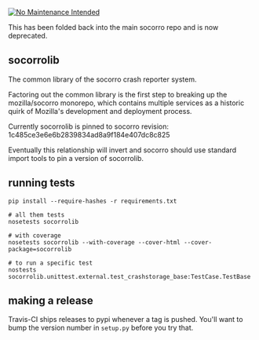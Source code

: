 [![No Maintenance Intended](http://unmaintained.tech/badge.svg)](http://unmaintained.tech/)

This has been folded back into the main socorro repo and is now deprecated.

socorrolib
-----------

The common library of the socorro crash reporter system.

Factoring out the common library is the first step to breaking up the mozilla/socorro monorepo, which contains multiple services as a historic quirk of Mozilla's development and deployment process.

Currently socorrolib is pinned to socorro revision:
1c485ce3e6e6b2839834ad8a9f184e407dc8c825

Eventually this relationship will invert and socorro should use standard import tools to pin a version of socorrolib.

## running tests

```
pip install --require-hashes -r requirements.txt

# all them tests
nosetests socorrolib

# with coverage
nosetests socorrolib --with-coverage --cover-html --cover-package=socorrolib

# to run a specific test
nostests socorrolib.unittest.external.test_crashstorage_base:TestCase.TestBase
```

## making a release

Travis-CI ships releases to pypi whenever a tag is pushed. You'll want to bump the version number in `setup.py` before you try that.
